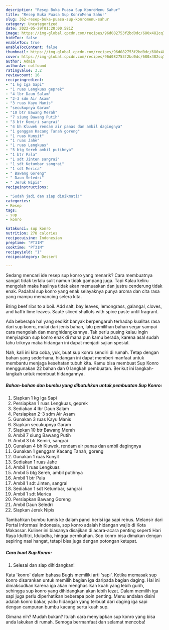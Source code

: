 ```yaml
---
description: "Resep Buka Puasa Sup KonroMenu Sahur"
title: "Resep Buka Puasa Sup KonroMenu Sahur"
slug: 362-resep-buka-puasa-sup-konromenu-sahur
category: Uncategorized
date: 2022-05-29T01:20:00.581Z
image: https://img-global.cpcdn.com/recipes/96d082753f2bd0dc/680x482cq70/sup-konro-foto-resep-utama.jpg
hideToc: false
enableToc: true
enableTocContent: false
thumbnail: https://img-global.cpcdn.com/recipes/96d082753f2bd0dc/680x482cq70/sup-konro-foto-resep-utama.jpg
cover: https://img-global.cpcdn.com/recipes/96d082753f2bd0dc/680x482cq70/sup-konro-foto-resep-utama.jpg
author: Admin
authorAv: notfound
ratingvalue: 3.2
reviewcount: 16
recipeingredient:
- "1 kg Iga Sapi"
- "1 ruas Lengkuas geprek"
- "4 lbr Daun Salam"
- "2-3 sdm Air Asam"
- "3 ruas Kayu Manis"
- "secukupnya Garam"
- "10 btr Bawang Merah"
- "7 siung Bawang Putih"
- "3 btr Kemiri sangrai"
- "4 bh Kluwek rendam air panas dan ambil dagingnya"
- "1 genggam Kacang Tanah goreng"
- "1 ruas Kunyit"
- "1 ruas Jahe"
- "1 ruas Lengkuas"
- "5 btg Sereh ambil putihnya"
- "1 btr Pala"
- "1 sdt Jinten sangrai"
- "1 sdt Ketumbar sangrai"
- "1 sdt Merica"
- " Bawang Goreng"
- " Daun Seledri"
- " Jeruk Nipis"
recipeinstructions:

- "Sudah jadi dan siap dinikmati!"
categories:
- Resep
tags:
- sup
- konro

katakunci: sup konro 
nutrition: 278 calories
recipecuisine: Indonesian
preptime: "PT31M"
cooktime: "PT31M"
recipeyield: "1"
recipecategory: Dessert

---
```



Sedang mencari ide resep sup konro yang menarik? Cara membuatnya sangat tidak terlalu sulit namun tidak gampang juga. Tapi Kalau keliru mengolah maka hasilnya tidak akan memuaskan dan justru cenderung tidak enak. Padahal sup konro yang enak selayaknya punya aroma dan cita rasa yang mampu memancing selera kita.


Bring beef ribs to a boil. Add salt, bay leaves, lemongrass, galangal, cloves, and kaffir lime leaves. Sauté sliced shallots with spice paste until fragrant.

Ada beberapa hal yang sedikit banyak berpengaruh terhadap kualitas rasa dari sup konro, mulai dari jenis bahan, lalu pemilihan bahan segar sampai cara mengolah dan menghidangkannya. Tak perlu pusing kalau ingin menyiapkan sup konro enak di mana pun kamu berada, karena asal sudah tahu triknya maka hidangan ini dapat menjadi sajian spesial.


Nah, kali ini kita coba, yuk, buat sup konro sendiri di rumah. Tetap dengan bahan yang sederhana, hidangan ini dapat memberi manfaat untuk membantu menjaga kesehatan tubuh kita. Kamu bisa membuat Sup Konro menggunakan 22 bahan dan 0 langkah pembuatan. Berikut ini langkah-langkah untuk membuat hidangannya.

<!--inarticleads1-->

##### Bahan-bahan dan bumbu yang dibutuhkan untuk pembuatan Sup Konro:

1. Siapkan 1 kg Iga Sapi
1. Persiapkan 1 ruas Lengkuas, geprek
1. Sediakan 4 lbr Daun Salam
1. Persiapkan 2-3 sdm Air Asam
1. Gunakan 3 ruas Kayu Manis
1. Siapkan secukupnya Garam
1. Siapkan 10 btr Bawang Merah
1. Ambil 7 siung Bawang Putih
1. Ambil 3 btr Kemiri, sangrai
1. Gunakan 4 bh Kluwek, rendam air panas dan ambil dagingnya
1. Gunakan 1 genggam Kacang Tanah, goreng
1. Gunakan 1 ruas Kunyit
1. Sediakan 1 ruas Jahe
1. Ambil 1 ruas Lengkuas
1. Ambil 5 btg Sereh, ambil putihnya
1. Ambil 1 btr Pala
1. Ambil 1 sdt Jinten, sangrai
1. Sediakan 1 sdt Ketumbar, sangrai
1. Ambil 1 sdt Merica
1. Persiapkan  Bawang Goreng
1. Ambil  Daun Seledri
1. Siapkan  Jeruk Nipis


Tambahkan bumbu tumis ke dalam panci berisi iga sapi rebus. Melansir dari Portal Informasi Indonesia, sop konro adalah hidangan wajib di Kota Makassar. Kuliner ini biasanya disajikan di acara-acara penting seperti Hari Raya Idulfitri, Iduladha, hingga pernikahan. Sop konro bisa dimakan dengan sepiring nasi hangat, tetapi bisa juga dengan potongan ketupat. 

<!--inarticleads2-->

##### Cara buat Sup Konro:


1. Selesai dan siap dihidangkan!

Kata &#39;konro&#39; dalam bahasa Bugis memiliki arti &#39;sapi&#39;. Ketika memasak sup konro disarankan untuk memilih bagian iga daripada bagian daging. Hal ini dimaksudkan karena iga akan menghasilkan kuah yang lebih gurih, sehingga sup konro yang dihidangkan akan lebih lezat. Dalam memilih iga sapi juga perlu diperhatikan beberapa poin penting. Menu andalan disini adalah konro bakar, yaitu hidangan yang terbuat dari daging iga sapi dengan campuran bumbu kacang serta kuah sup. 

Gimana nih? Mudah bukan? Itulah cara menyiapkan sup konro yang bisa anda lakukan di rumah. Semoga bermanfaat dan selamat mencoba!
